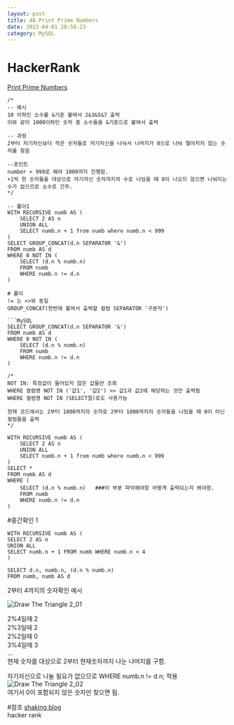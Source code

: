 ```yaml
---
layout: post
title: 48.Print Prime Numbers
date: 2023-04-01 20:58:23 
category: MySQL
---
```


# HackerRank 
 [Print Prime Numbers](https://www.hackerrank.com/challenges/print-prime-numbers/problem?isFullScreen=true)  

```MySQL
/*
-- 예시 
10 이하인 소수를 &기준 붙여서 2&3&5&7 출력
이와 같이 1000이하인 숫자 중 소수들을 &기준으로 붙여서 출력

-- 과정
2부터 자기자신보다 작은 숫자들로 자기자신을 나눠서 나머지가 0으로 나눠 떨어지지 않는 숫자를 찾음 

--포인트
number < 999로 해야 1000까지 진행함. 
+1씩 한 숫자들을 대상으로 자기자신 숫자까지의 수로 나눴을 때 0이 나오지 않으면 나눠지는 수가 없으므로 소수로 간주.
*/

-- 풀이1
WITH RECURSIVE numb AS (
    SELECT 2 AS n
    UNION ALL
    SELECT numb.n + 1 from numb where numb.n < 999
)
SELECT GROUP_CONCAT(d.n SEPARATOR '&') 
FROM numb AS d 
WHERE 0 NOT IN (
    SELECT (d.n % numb.n)
    FROM numb
    WHERE numb.n != d.n
)

# 풀이
!= 는 <>와 동일  
GROUP_CONCAT(한번에 붙여서 출력할 컬럼 SEPARATOR '구분자')  

```MySQL
SELECT GROUP_CONCAT(d.n SEPARATOR '&') 
FROM numb AS d 
WHERE 0 NOT IN (
    SELECT (d.n % numb.n)
    FROM numb
    WHERE numb.n != d.n
)

/*
NOT IN: 특정값이 들어있지 않은 값들만 조회  
WHERE 컬럼명 NOT IN ('값1', '값2') >> 값1과 값2에 해당하는 것만 출력됨  
WHERE 컬럼명 NOT IN (SELECT절)로도 사용가능  

현재 코드에서는 2부터 1000까지의 숫자로 2부터 1000까지의 숫자들을 나눴을 때 0이 아닌 컬럼들을 출력 
*/
``` 

```MySQL
WITH RECURSIVE numb AS (
    SELECT 2 AS n
    UNION ALL
    SELECT numb.n + 1 from numb where numb.n < 999
)
SELECT *
FROM numb AS d 
WHERE (
    SELECT (d.n % numb.n)   ###이 부분 파악해야함 어떻게 출력되는지 봐야함. 
    FROM numb
    WHERE numb.n != d.n
)
```

#중간확인 1

```MySQL
WITH RECURSIVE numb AS (
SELECT 2 AS n
UNION ALL
SELECT numb.n + 1 FROM numb WHERE numb.n < 4
)

SELECT d.n, numb.n, (d.n % numb.n)
FROM numb, numb AS d
```  

2부터 4까지의 숫자확인 예시  

![Draw The Triangle 2_01](https://user-images.githubusercontent.com/38153316/234020012-771883be-c37e-4cbe-a53a-aa57eccaa67b.png)

2%4일때 2  
2%3일때 2  
2%2일때 0  
3%4일때 3  
...  
현재 숫자를 대상으로 2부터 현재숫자까지 나눈 나머지를 구함.  

자기자신으로 나눌 필요가 없으므로 WHERE numb.n != d.n; 적용  
![Draw The Triangle 2_02](https://user-images.githubusercontent.com/38153316/234019353-c3fd33b3-23ce-4e30-ab74-0eebdbcbe6d4.png)  
여기서 0이 포함되지 않은 숫자만 찾으면 됨.  

#참조
[shaking blog](https://88240.tistory.com/336)   
[]()
hacker rank

